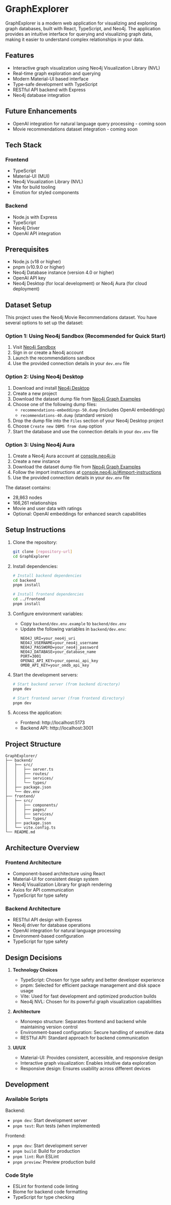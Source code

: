 # GraphExplorer

GraphExplorer is a modern web application for visualizing and exploring graph databases, built with React, TypeScript, and Neo4j. The application provides an intuitive interface for querying and visualizing graph data, making it easier to understand complex relationships in your data.

## Features

- Interactive graph visualization using Neo4j Visualization Library (NVL)
- Real-time graph exploration and querying
- Modern Material-UI based interface
- Type-safe development with TypeScript
- RESTful API backend with Express
- Neo4j database integration
## Future Enhancements
- OpenAI integration for natural language query processing - coming soon
- Movie recommendations dataset integration - coming soon

## Tech Stack

### Frontend
- TypeScript
- Material-UI (MUI)
- Neo4j Visualization Library (NVL)
- Vite for build tooling
- Emotion for styled components

### Backend
- Node.js with Express
- TypeScript
- Neo4j Driver
- OpenAI API integration

## Prerequisites

- Node.js (v18 or higher)
- pnpm (v10.9.0 or higher)
- Neo4j Database instance (version 4.0 or higher)
- OpenAI API key
- Neo4j Desktop (for local development) or Neo4j Aura (for cloud deployment)

## Dataset Setup

This project uses the Neo4j Movie Recommendations dataset. You have several options to set up the dataset:

### Option 1: Using Neo4j Sandbox (Recommended for Quick Start)
1. Visit [Neo4j Sandbox](https://sandbox.neo4j.com?usecase=recommendations)
2. Sign in or create a Neo4j account
3. Launch the recommendations sandbox
4. Use the provided connection details in your `dev.env` file

### Option 2: Using Neo4j Desktop
1. Download and install [Neo4j Desktop](https://neo4j.com/download/)
2. Create a new project
3. Download the dataset dump file from [Neo4j Graph Examples](https://github.com/neo4j-graph-examples/recommendations)
4. Choose one of the following dump files:
   - `recommendations-embeddings-50.dump` (includes OpenAI embeddings)
   - `recommendations-40.dump` (standard version)
5. Drop the dump file into the `Files` section of your Neo4j Desktop project
6. Choose `Create new DBMS from dump` option
7. Start the database and use the connection details in your `dev.env` file

### Option 3: Using Neo4j Aura
1. Create a Neo4j Aura account at [console.neo4j.io](https://console.neo4j.io)
2. Create a new instance
3. Download the dataset dump file from [Neo4j Graph Examples](https://github.com/neo4j-graph-examples/recommendations)
4. Follow the import instructions at [console.neo4j.io/#import-instructions](https://console.neo4j.io/#import-instructions)
5. Use the provided connection details in your `dev.env` file

The dataset contains:
- 28,863 nodes
- 166,261 relationships
- Movie and user data with ratings
- Optional: OpenAI embeddings for enhanced search capabilities

## Setup Instructions

1. Clone the repository:
   ```bash
   git clone [repository-url]
   cd GraphExplorer
   ```

2. Install dependencies:
   ```bash
   # Install backend dependencies
   cd backend
   pnpm install

   # Install frontend dependencies
   cd ../frontend
   pnpm install
   ```

3. Configure environment variables:
   - Copy `backend/dev.env.example` to `backend/dev.env`
   - Update the following variables in `backend/dev.env`:
     ```
     NEO4J_URI=your_neo4j_uri
     NEO4J_USERNAME=your_neo4j_username
     NEO4J_PASSWORD=your_neo4j_password
     NEO4J_DATABASE=your_database_name
     PORT=3001
     OPENAI_API_KEY=your_openai_api_key
     OMDB_API_KEY=your_omdb_api_key
     ```

4. Start the development servers:
   ```bash
   # Start backend server (from backend directory)
   pnpm dev

   # Start frontend server (from frontend directory)
   pnpm dev
   ```

5. Access the application:
   - Frontend: http://localhost:5173
   - Backend API: http://localhost:3001

## Project Structure

```
GraphExplorer/
├── backend/
│   ├── src/
│   │   ├── server.ts
│   │   ├── routes/
│   │   ├── services/
│   │   └── types/
│   ├── package.json
│   └── dev.env
├── frontend/
│   ├── src/
│   │   ├── components/
│   │   ├── pages/
│   │   ├── services/
│   │   └── types/
│   ├── package.json
│   └── vite.config.ts
└── README.md
```

## Architecture Overview

### Frontend Architecture
- Component-based architecture using React
- Material-UI for consistent design system
- Neo4j Visualization Library for graph rendering
- Axios for API communication
- TypeScript for type safety

### Backend Architecture
- RESTful API design with Express
- Neo4j driver for database operations
- OpenAI integration for natural language processing
- Environment-based configuration
- TypeScript for type safety

## Design Decisions

1. **Technology Choices**
   - TypeScript: Chosen for type safety and better developer experience
   - pnpm: Selected for efficient package management and disk space usage
   - Vite: Used for fast development and optimized production builds
   - Neo4j NVL: Chosen for its powerful graph visualization capabilities

2. **Architecture**
   - Monorepo structure: Separates frontend and backend while maintaining version control
   - Environment-based configuration: Secure handling of sensitive data
   - RESTful API: Standard approach for backend communication

3. **UI/UX**
   - Material-UI: Provides consistent, accessible, and responsive design
   - Interactive graph visualization: Enables intuitive data exploration
   - Responsive design: Ensures usability across different devices

## Development

### Available Scripts

Backend:
- `pnpm dev`: Start development server
- `pnpm test`: Run tests (when implemented)

Frontend:
- `pnpm dev`: Start development server
- `pnpm build`: Build for production
- `pnpm lint`: Run ESLint
- `pnpm preview`: Preview production build

### Code Style
- ESLint for frontend code linting
- Biome for backend code formatting
- TypeScript for type checking
